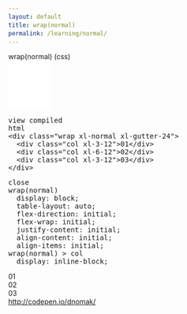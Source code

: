 ```yaml
---
layout: default
title: wrap(normal)
permalink: /learning/normal/
---
```


<div id="css">
  <div class="dn-browser">
    <div class="dn-browser-header">
      <div class="dn-browser-button">
        <div class="wrap xl-auto">
          <div class="col"><div class="dn-browser-button__circle"></div></div>
          <div class="col"><div class="dn-browser-button__circle"></div></div>
          <div class="col"><div class="dn-browser-button__circle"></div></div>
        </div>
      </div>
      <div class="dn-style--title">
        wrap(<span>normal</span>) (css)
      </div>
      <a href="/" class="dn-logo"><img src="/img/flexiblegs-logo-white.png" alt=""></a>
    </div>
    <div class="dn-browser-body">
      <div class="dn-browser-body__pre">
        <pre class="is-not-compiled"><div class="dn-tag dn-tag--gray dn-tag--top dn-tag--button">view compiled</div><div class="dn-tag dn-tag--gray dn-tag--bottom">html</div><!--
          -->&lt;div class="wrap <span>xl-normal</span> xl-gutter-24"&gt;<br/><!--
          -->  &lt;div class="col xl-3-12"&gt;01&lt;/div&gt;<br/><!--
          -->  &lt;div class="col xl-6-12"&gt;02&lt;/div&gt;<br/><!--
          -->  &lt;div class="col xl-3-12"&gt;03&lt;/div&gt;<br/><!--
          -->&lt;/div&gt;<!--
        --></pre>
        <pre class="is-compiled"><div class="dn-tag dn-tag--black dn-tag--top dn-tag--button">close</div><!--
          --><span>wrap(normal)</span><br/><!--
          -->  display: block;<br/><!--
          -->  table-layout: auto;<br/><!--
          -->  flex-direction: initial;<br/><!--
          -->  flex-wrap: initial;<br/><!--
          -->  justify-content: initial;<br/><!--
          -->  align-content: initial;<br/><!--
          -->  align-items: initial;<br/><!--
          --><span>wrap(normal) > col</span><br/><!--
          -->  display: inline-block;<!--
        --></pre>
      </div>
      <div class="dn-browser-body__item">
        <div class="wrap xl-normal xl-gutter-24 dn-style--wrap">
          <div class="col xl-3-12"><div class="dn-style--col">01</div></div>
          <div class="col xl-6-12"><div class="dn-style--col">02</div></div>
          <div class="col xl-3-12"><div class="dn-style--col">03</div></div>
        </div>
      </div>
      <div class="dn-browser-footer">
        <div class="wrap xl-gutter-24 xl-outside-24 xl-right xl-auto">
          <div class="col">
            <a href="http://codepen.io/dnomak/" class="dn-button dn-button--link dn-button--right">
              http://codepen.io/dnomak/
            </a>
          </div>
        </div>
      </div>
    </div>
  </div>
</div>
